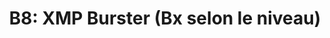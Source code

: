 ---
layout: term
title: 'B8: XMP Burster (Bx selon le niveau)'
name: b8
description: "Arme qui génère un champ d’énergie endommageant les résonateurs ennemis."
---